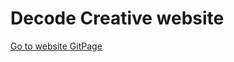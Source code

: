 # Decode Creative website
<a href="./DecodeCollective/Index.html"> Go to website </a>
<a href="https://annakampvr.github.io/DecodeCreative/DecodeCollective/Index.html  "> GitPage </a>
